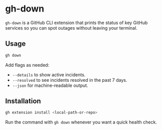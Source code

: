 # gh-down

`gh-down` is a GitHub CLI extension that prints the status of key GitHub services so you can spot outages without leaving your terminal.

## Usage

```bash
gh down
```

Add flags as needed:

- `--details` to show active incidents.
- `--resolved` to see incidents resolved in the past 7 days.
- `--json` for machine-readable output.

## Installation

```bash
gh extension install <local-path-or-repo>
```

Run the command with `gh down` whenever you want a quick health check.
